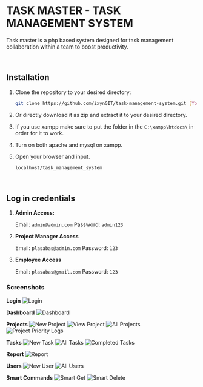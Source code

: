 # TASK MASTER - TASK MANAGEMENT SYSTEM

Task master is a php based system designed for task management collaboration within a team to boost productivity.

<br />

## Installation

1. Clone the repository to your desired directory:
   ```bash
   git clone https://github.com/ixynGIT/task-management-system.git [YourDirectoryName]
   ```
2. Or directly download it as zip and extract it to your desired directory.
3. If you use xampp make sure to put the folder in the `C:\xampp\htdocs\` in order for it to work.

4. Turn on both apache and mysql on xampp.

5. Open your browser and input.
   ```bash
   localhost/task_management_system
   ```

<br />

## Log in credentials

1. **Admin Access:**

   Email: `admin@admin.com` Password: `admin123`

2. **Project Manager Access**

   Email: `plasabas@admin.com` Password: `123`

3. **Employee Access**

   Email: `plasabas@gmail.com` Password: `123`

### Screenshots

**Login**
![Login](screenshots/login.png)

**Dashboard**
![Dashboard](screenshots/dashboard.png)

**Projects**
![New Project](screenshots/newProject.png)
![View Project](screenshots/viewProject.png)
![All Projects](screenshots/allProjects.png)
![Project Priority Logs](screenshots/projectPriorityLogs.png)

**Tasks**
![New Task](screenshots/newTask.png)
![All Tasks](screenshots/allTasks.png)
![Completed Tasks](screenshots/completedTasks.png)

**Report**
![Report](screenshots/reports.png)

**Users**
![New User](screenshots/newUser.png)
![All Users](screenshots/allUsers.png)

**Smart Commands**
![Smart Get](screenshots/smartGet.png)
![Smart Delete](screenshots/smartDelete.png)
